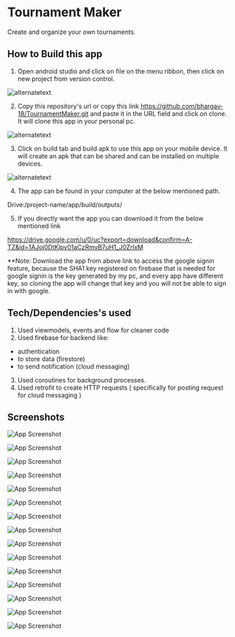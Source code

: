 
# Tournament Maker

Create and organize your own tournaments.

## How to Build this app

1. Open android studio and click on file on the menu ribbon, then click on new project from version control.

![alternatetext](https://firebasestorage.googleapis.com/v0/b/tournament-maker-478a7.appspot.com/o/Screenshot%202021-11-26%20204100.jpg?alt=media&token=658679ab-60f5-4374-8e51-951402968c87)

2. Copy this repository's url or copy this link https://github.com/bhargav-18/TournamentMaker.git and paste it in the URL field and click on clone.
It will clone this app in your personal pc.

![alternatetext](https://firebasestorage.googleapis.com/v0/b/tournament-maker-478a7.appspot.com/o/Screenshot%202021-11-26%20203730.jpg?alt=media&token=41f091b5-207f-4437-9bed-23e5c1782e26)

3. Click on build tab and build apk to use this app on your mobile device. It will create an apk that can be shared and can be installed on multiple devices.

![alternatetext](https://firebasestorage.googleapis.com/v0/b/tournament-maker-478a7.appspot.com/o/Screenshot%202021-11-26%20204540.jpg?alt=media&token=2e88a6ec-48a6-4c7c-9863-78762b6b2439)

4. The app can be found in your computer at the below mentioned path.

Drive:/project-name/app/build/outputs/

5. If you directly want the app you can download it from the below mentioned link

https://drive.google.com/u/0/uc?export=download&confirm=A-TZ&id=1AJoj0DtKlpv01aCzRmvB7uH1_J0ZrlxM

**Note: Download the app from above link to access the google signin feature, because the SHA1 key registered on firebase that is needed for google signin is the key generated by my pc, and every app have different key, so cloning the app will change that key and you will not be able to sign in with google.
## Tech/Dependencies's used

1.  Used viewmodels, events  and flow for cleaner code
2.  Used firebase for backend like: 
- authentication
- to store data (firestore) 
- to send notification (cloud messaging)
3. Used coroutines for background processes.
4. Used retrofit to create HTTP requests ( specifically for posting request for cloud messaging )


## Screenshots

![App Screenshot](https://firebasestorage.googleapis.com/v0/b/tournament-maker-478a7.appspot.com/o/1.png?alt=media&token=a823090a-6f75-4b40-94fe-82df690a1727)

![App Screenshot](https://firebasestorage.googleapis.com/v0/b/tournament-maker-478a7.appspot.com/o/2.png?alt=media&token=2f6394bd-4164-4f84-9d4e-f41db3a28acc)

![App Screenshot](https://firebasestorage.googleapis.com/v0/b/tournament-maker-478a7.appspot.com/o/3.png?alt=media&token=7e4dc9c6-e7e7-490c-ba3f-f3e6ed8fd207)

![App Screenshot](https://firebasestorage.googleapis.com/v0/b/tournament-maker-478a7.appspot.com/o/4.png?alt=media&token=b597805d-be29-4f6d-8a90-4b313b8c8b8d)

![App Screenshot](https://firebasestorage.googleapis.com/v0/b/tournament-maker-478a7.appspot.com/o/5.png?alt=media&token=e6952939-f12a-4316-8170-14b003e325db)

![App Screenshot](https://firebasestorage.googleapis.com/v0/b/tournament-maker-478a7.appspot.com/o/6.png?alt=media&token=aa97d689-a955-4e9f-9256-2ee87ed4ec44)

![App Screenshot](https://firebasestorage.googleapis.com/v0/b/tournament-maker-478a7.appspot.com/o/7.png?alt=media&token=95e687f6-28c9-492f-aa6e-552122ba16a7)

![App Screenshot](https://firebasestorage.googleapis.com/v0/b/tournament-maker-478a7.appspot.com/o/8.png?alt=media&token=983dbf76-0d07-423b-aed5-ac86220daeb7)

![App Screenshot](https://firebasestorage.googleapis.com/v0/b/tournament-maker-478a7.appspot.com/o/9.png?alt=media&token=71e6bbfe-f036-45e1-a85c-904c8652ed98)

![App Screenshot](https://firebasestorage.googleapis.com/v0/b/tournament-maker-478a7.appspot.com/o/10.png?alt=media&token=65896013-259b-4f44-92d4-29f49f91d7b4)

![App Screenshot](https://firebasestorage.googleapis.com/v0/b/tournament-maker-478a7.appspot.com/o/12.png?alt=media&token=ecd6d441-9097-475c-a08f-b6a76c6c0109)

![App Screenshot](https://firebasestorage.googleapis.com/v0/b/tournament-maker-478a7.appspot.com/o/13.png?alt=media&token=297f9375-a689-4ff5-9088-c9318e0292a6)

![App Screenshot](https://firebasestorage.googleapis.com/v0/b/tournament-maker-478a7.appspot.com/o/14.png?alt=media&token=799ef2e8-2a0e-41bc-9f80-7e907e2acecb)

![App Screenshot](https://firebasestorage.googleapis.com/v0/b/tournament-maker-478a7.appspot.com/o/15.png?alt=media&token=cc55cdb9-b479-4aba-bca8-663577856014)

![App Screenshot](https://firebasestorage.googleapis.com/v0/b/tournament-maker-478a7.appspot.com/o/16.png?alt=media&token=cedbb215-0940-4386-905d-ea2170cb661a)
